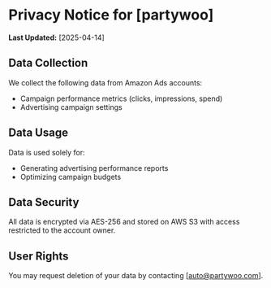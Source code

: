 # Privacy Notice for [partywoo]

**Last Updated:** [2025-04-14]

## Data Collection
We collect the following data from Amazon Ads accounts:  
- Campaign performance metrics (clicks, impressions, spend)  
- Advertising campaign settings  

## Data Usage
Data is used solely for:  
- Generating advertising performance reports  
- Optimizing campaign budgets  

## Data Security
All data is encrypted via AES-256 and stored on AWS S3 with access restricted to the account owner.

## User Rights
You may request deletion of your data by contacting [auto@partywoo.com].
